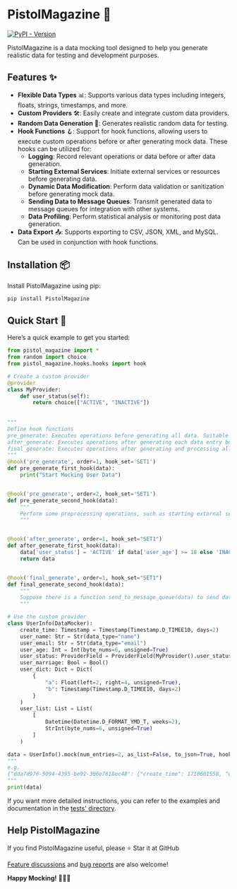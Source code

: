 # PistolMagazine 🎯
[![PyPI - Version](https://img.shields.io/pypi/v/PistolMagazine)](https://pypi.org/project/PistolMagazine/)


PistolMagazine is a data mocking tool designed to help you generate realistic data for testing and development purposes.

## Features ✨

- **Flexible Data Types** 📊: Supports various data types including integers, floats, strings, timestamps, and more.
- **Custom Providers** 🛠️: Easily create and integrate custom data providers.
- **Random Data Generation** 🎲: Generates realistic random data for testing.
- **Hook Functions** 🪝: Support for hook functions, allowing users to execute custom operations before or after generating mock data. These hooks can be utilized for:
  - **Logging**: Record relevant operations or data before or after data generation.
  - **Starting External Services**: Initiate external services or resources before generating data.
  - **Dynamic Data Modification**: Perform data validation or sanitization before generating mock data.
  - **Sending Data to Message Queues**: Transmit generated data to message queues for integration with other systems.
  - **Data Profiling**: Perform statistical analysis or monitoring post data generation.
- **Data Export** 📤: Supports exporting to CSV, JSON, XML, and MySQL. Can be used in conjunction with hook functions.

## Installation 📦

Install PistolMagazine using pip:

```bash
pip install PistolMagazine
```

## Quick Start 🚀

Here’s a quick example to get you started:

```python
from pistol_magazine import *
from random import choice
from pistol_magazine.hooks.hooks import hook

# Create a custom provider
@provider
class MyProvider:
    def user_status(self):
        return choice(["ACTIVE", "INACTIVE"])
    
    
"""
Define hook functions
pre_generate: Executes operations before generating all data. Suitable for tasks like logging or starting external services.
after_generate: Executes operations after generating each data entry but before final processing. Suitable for tasks like data validation or conditional modifications.
final_generate: Executes operations after generating and processing all data entries. Suitable for final data processing, sending data to message queues, or performing statistical analysis.
"""
@hook('pre_generate', order=1, hook_set='SET1')
def pre_generate_first_hook(data):
    print("Start Mocking User Data")


@hook('pre_generate', order=2, hook_set='SET1')
def pre_generate_second_hook(data):
    """
    Perform some preprocessing operations, such as starting external services.
    """


@hook('after_generate', order=1, hook_set="SET1")
def after_generate_first_hook(data):
    data['user_status'] = 'ACTIVE' if data['user_age'] >= 18 else 'INACTIVE'
    return data


@hook('final_generate', order=1, hook_set="SET1")
def final_generate_second_hook(data):
    """
    Suppose there is a function send_to_message_queue(data) to send data to the message queue
    """

# Use the custom provider
class UserInfo(DataMocker):
    create_time: Timestamp = Timestamp(Timestamp.D_TIMEE10, days=2)
    user_name: Str = Str(data_type="name")
    user_email: Str = Str(data_type="email")
    user_age: Int = Int(byte_nums=6, unsigned=True)
    user_status: ProviderField = ProviderField(MyProvider().user_status)
    user_marriage: Bool = Bool()
    user_dict: Dict = Dict(
        {
            "a": Float(left=2, right=4, unsigned=True),
            "b": Timestamp(Timestamp.D_TIMEE10, days=2)
        }
    )
    user_list: List = List(
        [
            Datetime(Datetime.D_FORMAT_YMD_T, weeks=2),
            StrInt(byte_nums=6, unsigned=True)
        ]
    )

data = UserInfo().mock(num_entries=2, as_list=False, to_json=True, hook_set='SET1')
"""
e.g.
{"dda7d976-5094-4395-be92-306e7618ec48": {"create_time": 1718601558, "user_name": "Matthew Burke", "user_email": "aaronbrown@example.org", "user_age": 56, "user_status": "ACTIVE", "user_marriage": true, "user_dict": {"a": 5.1988, "b": 1718523595}, "user_list": ["2024-06-08T14:54:16", "44"]}, "c78f7896-f08c-414e-823b-8f173ab8259b": {"create_time": 1718685343, "user_name": "Dennis Collier", "user_email": "amy02@example.com", "user_age": 30, "user_status": "ACTIVE", "user_marriage": true, "user_dict": {"a": 55.2365, "b": 1718577918}, "user_list": ["2024-06-26T16:40:48", "43"]}}
"""
print(data)

```

If you want more detailed instructions, you can refer to the examples and documentation in the [tests' directory](tests).


## Help PistolMagazine

If you find PistolMagazine useful, please ⭐️ Star it at GitHub

[Feature discussions](https://github.com/miyuki-shirogane/PistolMagazine/discussions) and [bug reports](https://github.com/miyuki-shirogane/PistolMagazine/issues) are also welcome!

**Happy Mocking!** 🎉🎉🎉